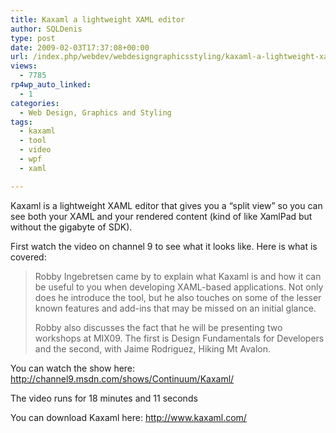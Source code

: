 ```yaml
---
title: Kaxaml a lightweight XAML editor
author: SQLDenis
type: post
date: 2009-02-03T17:37:08+00:00
url: /index.php/webdev/webdesigngraphicsstyling/kaxaml-a-lightweight-xaml-editor/
views:
  - 7785
rp4wp_auto_linked:
  - 1
categories:
  - Web Design, Graphics and Styling
tags:
  - kaxaml
  - tool
  - video
  - wpf
  - xaml

---
```

Kaxaml is a lightweight XAML editor that gives you a &#8220;split view&#8221; so you can see both your XAML and your rendered content (kind of like XamlPad but without the gigabyte of SDK).

First watch the video on channel 9 to see what it looks like. Here is what is covered:

> Robby Ingebretsen came by to explain what Kaxaml is and how it can be useful to you when developing XAML-based applications. Not only does he introduce the tool, but he also touches on some of the lesser known features and add-ins that may be missed on an initial glance.
> 
> Robby also discusses the fact that he will be presenting two workshops at MIX09. The first is Design Fundamentals for Developers and the second, with Jaime Rodriguez, Hiking Mt Avalon.

You can watch the show here: http://channel9.msdn.com/shows/Continuum/Kaxaml/

The video runs for 18 minutes and 11 seconds

You can download Kaxaml here: http://www.kaxaml.com/